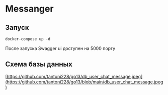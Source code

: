# Messanger

## Запуск

```
docker-compose up -d
```
После запуска Swagger ui доступен на 5000 порту

## Схема базы данных

[https://github.com/tantoni228/go13/db_user_chat_message.jpeg](https://github.com/tantoni228/go13/blob/main/db_user_chat_message.jpeg)
